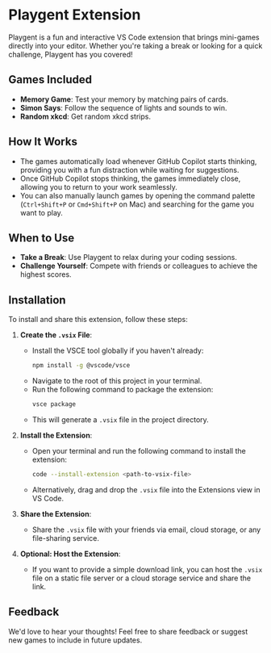 # Playgent Extension

Playgent is a fun and interactive VS Code extension that brings mini-games directly into your editor. Whether you're taking a break or looking for a quick challenge, Playgent has you covered!

## Games Included

- **Memory Game**: Test your memory by matching pairs of cards.
- **Simon Says**: Follow the sequence of lights and sounds to win.
- **Random xkcd**: Get random xkcd strips.

## How It Works

- The games automatically load whenever GitHub Copilot starts thinking, providing you with a fun distraction while waiting for suggestions.
- Once GitHub Copilot stops thinking, the games immediately close, allowing you to return to your work seamlessly.
- You can also manually launch games by opening the command palette (`Ctrl+Shift+P` or `Cmd+Shift+P` on Mac) and searching for the game you want to play.

## When to Use

- **Take a Break**: Use Playgent to relax during your coding sessions.
- **Challenge Yourself**: Compete with friends or colleagues to achieve the highest scores.

## Installation

To install and share this extension, follow these steps:

1. **Create the `.vsix` File**:
   - Install the VSCE tool globally if you haven't already:
     ```bash
     npm install -g @vscode/vsce
     ```
   - Navigate to the root of this project in your terminal.
   - Run the following command to package the extension:
     ```bash
     vsce package
     ```
   - This will generate a `.vsix` file in the project directory.

2. **Install the Extension**:
   - Open your terminal and run the following command to install the extension:
     ```bash
     code --install-extension <path-to-vsix-file>
     ```
   - Alternatively, drag and drop the `.vsix` file into the Extensions view in VS Code.

3. **Share the Extension**:
   - Share the `.vsix` file with your friends via email, cloud storage, or any file-sharing service.

4. **Optional: Host the Extension**:
   - If you want to provide a simple download link, you can host the `.vsix` file on a static file server or a cloud storage service and share the link.

## Feedback

We'd love to hear your thoughts! Feel free to share feedback or suggest new games to include in future updates.
